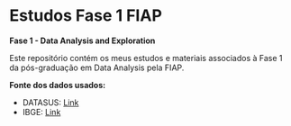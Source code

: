 # Estudos Fase 1 FIAP
**Fase 1 - Data Analysis and Exploration**

Este repositório contém os meus estudos e materiais associados à Fase 1 da pós-graduação em Data Analysis pela FIAP.

**Fonte dos dados usados:**
 - DATASUS: [Link](http://tabnet.datasus.gov.br/cgi/deftohtm.exe?sih/cnv/qiuf.def)
 - IBGE: [Link](https://sidra.ibge.gov.br/tabela/9605)
